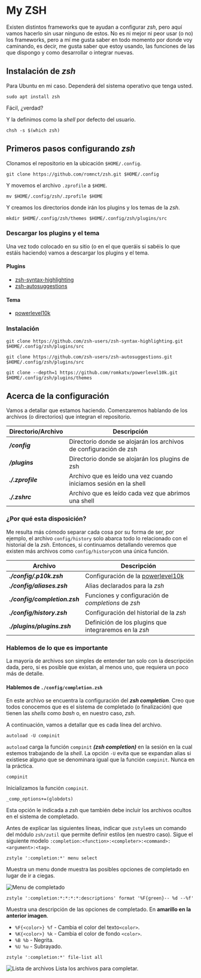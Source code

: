 # My ZSH

Existen distintos frameworks que te ayudan a configurar _zsh_, pero aquí vamos hacerlo sin usar ninguno de estos. No es ni mejor ni peor usar (o no) los frameworks, pero a mí me gusta saber en todo momento por donde voy caminando, es decir, me gusta saber que estoy usando, las funciones de las que dispongo y como desarrollar o integrar nuevas. 

## Instalación de _zsh_

Para Ubuntu en mi caso. Dependerá del sistema operativo que tenga usted.

```
sudo apt install zsh
```

Fácil, ¿verdad?

Y la definimos como la _shell_ por defecto del usuario.

```
chsh -s $(which zsh)
```


## Primeros pasos configurando _zsh_

Clonamos el repositorio en la ubicación `$HOME/.config`.

```
git clone https://github.com/romnct/zsh.git $HOME/.config 
```

Y movemos el archivo `.zprofile` a `$HOME`.

```
mv $HOME/.config/zsh/.zprofile $HOME
```

Y creamos los directorios donde irán los plugins y los temas de la _zsh_.

```
mkdir $HOME/.config/zsh/themes $HOME/.config/zsh/plugins/src
```

### Descargar los plugins y el tema

Una vez todo colocado en su sitio (o en el que queráis si sabéis lo que estáis haciendo) vamos a descargar los plugins y el tema.

#### Plugins

- [zsh-syntax-highlighting](https://github.com/zsh-users/zsh-syntax-highlighting)
- [zsh-autosuggestions](https://github.com/zsh-users/zsh-autosuggestions)

#### Tema

- [powerlevel10k](https://github.com/romkatv/powerlevel10k)

### Instalación

```
git clone https://github.com/zsh-users/zsh-syntax-highlighting.git $HOME/.config/zsh/plugins/src
```

```
git clone https://github.com/zsh-users/zsh-autosuggestions.git $HOME/.config/zsh/plugins/src
```

```
git clone --depth=1 https://github.com/romkatv/powerlevel10k.git $HOME/.config/zsh/plugins/themes
```

## Acerca de la configuración

Vamos a detallar que estamos haciendo. Comenzaremos hablando de los archivos (o directorios) que integran el repositorio.

| Directorio/Archivo | Descripción |
| --- | --- |
| **_/config_** 	| Directorio donde se alojarán los archivos de configuración de zsh |
| **_/plugins_** 	| Directorio donde se alojarán los plugins de zsh |
| **_./.zprofile_** | Archivo que es leído una vez cuando iniciamos sesión en la shell |
| **_./.zshrc_** 		| Archivo que es leído cada vez que abrimos una shell	|

### ¿Por qué esta disposición?

Me resulta más cómodo separar cada cosa por su forma de ser, por ejemplo, el archivo `config/history` solo abarca todo lo relacionado con el historial de la _zsh_. Entonces, si continuamos detallando veremos que existen más archivos como `config/history`con una única función.

| Archivo | Descripción |
| --- | --- |
| **_./config/.p10k.zsh_** 	| Configuración de la [powerlevel10k](https://github.com/romkatv/powerlevel10k) |
| **_./config/aliases.zsh_** 	| Alias declarados para la _zsh_ |
| **_./config/completion.zsh_** | Funciones y configuración de _completions_ de _zsh_ |
| **_./config/history.zsh_** 		| Configuración del historial de la _zsh_	|
| **_./plugins/plugins.zsh_** 		| Definición de los plugins que integraremos en la _zsh_	|

### Hablemos de lo que es importante

La mayoría de archivos son simples de entender tan solo con la descripción dada, pero, si es posible que existan, al menos uno, que requiera un poco más de detalle.

#### Hablemos de `./config/completion.zsh`

En este archivo se encuentra la configuración del _**zsh completion**_. Creo que todos conocemos que es el sistema de completado (o finalización) que tienen las _shells_ como _bash_ o, en nuestro caso, _zsh_. 

A continuación, vamos a detallar que es cada línea del archivo.

```
autoload -U compinit
```

`autoload` carga la función `compinit` _**(zsh completion)**_ en la sesión en la cual estemos trabajando de la _shell_. La opción `-U` evita que se expandan alias si existiese alguno que se denominara igual que la función `compinit`. Nunca en la práctica.

```
compinit
```

Inicializamos la función `compinit`.

```
_comp_options+=(globdots)
```

Esta opción le indicada a _zsh_ que también debe incluir los archivos ocultos en el sistema de completado.

Antes de explicar las siguientes líneas, indicar que `zstyle`es un comando del módulo `zsh/zutil` que permite definir estilos (en nuestro caso). Sigue el siguiente modelo `:completion:<function>:<completer>:<command>:<argument>:<tag>`.

```
zstyle ':completion:*' menu select
```

Muestra un menu donde muestra las posibles opciones de completado en lugar de ir a ciegas.

![Menu de completado](https://imgr.co/cache/img/3e733df6a2c0c39455ae73f3777f4f8c.jpg)
```
zstyle ':completion:*:*:*:*:descriptions' format '%F{green}-- %d --%f'
```

Muestra una descripción de las opciones de completado. En **amarillo en la anterior imagen**.

-   `%F{<color>} %f` - Cambia el color del texto`<color>`.
-   `%K{<color>} %k` - Cambia el color de fondo `<color>`.
-   `%B %b` - Negrita.
-   `%U %u` - Subrayado.

```
zstyle ':completion:*' file-list all
```

![Lista de archivos](https://imgr.co/cache/img/43d88ede6bc136cca929ba23e3dca7a9.jpg)
Lista los archivos para completar.

